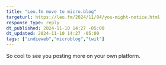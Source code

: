 ```yaml
---
title: "Leo.fm move to micro.blog"
targeturl: https://leo.fm/2024/11/04/you-might-notice.html
response_type: reply
dt_published: 2024-11-10 14:27 -05:00
dt_updated: 2024-11-10 14:27 -05:00
tags: ["indieweb","microblog","twit"]
---
```


So cool to see you posting more on your own platform. 
